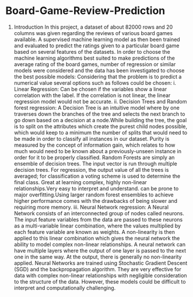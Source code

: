 # Board-Game-Review-Prediction
1. Introduction In this project, a dataset of about 82000 rows and 20 columns was given regarding the reviews of various board games available. A supervised machine learning model as then been trained and evaluated to predict the ratings given to a particular board game based on several features of the datasets.  In order to choose the machine learning algorithms best suited to make predictions of the average rating of the board games, number of regression or similar models were considered and the data has been investigated to choose the best possible models:  Considering that the problem is to predict a numerical value several options such as follows could be chosen:  i. Linear Regression: Can be chosen if the variables show a linear correlation with the label. If the correlation is not linear, the linear regression model would not be accurate.  ii. Decision Trees and Random forest regression: A Decision Tree is an intuitive model where by one traverses down the branches of the tree and selects the next branch to go down based on a decision at a node.While building the tree, the goal is to split on the attributes which create the purest child nodes possible, which would keep to a minimum the number of splits that would need to be made in order to classify all instances in our dataset. Purity is measured by the concept of information gain, which relates to how much would need to be known about a previously-unseen instance in order for it to be properly classified. Random Forests are simply an ensemble of decision trees. The input vector is run through multiple decision trees. For regression, the output value of all the trees is averaged; for classification a voting scheme is used to determine the final class. Great at learning complex, highly non-linear relationships.Very easy to interpret and understand. can be prone to major overfitting.Using larger random forest ensembles to achieve higher performance comes with the drawbacks of being slower and requiring more memory.  iii. Neural Network regression: A Neural Network consists of an interconnected group of nodes called neurons. The input feature variables from the data are passed to these neurons as a multi-variable linear combination, where the values multiplied by each feature variable are known as weights. A non-linearity is then applied to this linear combination which gives the neural network the ability to model complex non-linear relationships. A neural network can have multiple layers where the output of one layer is passed to the next one in the same way. At the output, there is generally no non-linearity applied. Neural Networks are trained using Stochastic Gradient Descent (SGD) and the backpropagation algorithm. They are very effective for data with complex non-linear relationships with negligible consideration to the structure of the data. However, these models could be difficult to interpret and computationally challenging.
